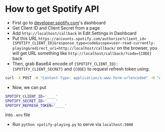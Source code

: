 # How to get Spotify API

- First go to [developer.spotify.com](https://developer.spotify.com/)'s dashboard
- Get Client ID and Client Secret from a page
- Add `http://localhost/callback` in Edit Settings in Dashboard
- Put this URL `https://accounts.spotify.com/authorize?client_id={SPOTIFY_CLIENT_ID}&response_type=code&scope=user-read-currently-playing&redirect_uri=http://localhost/callback/` on the browser, you will get URL something like `http://localhost/callback/?code={CODE}` back
- Then, grab Base64 encode of `{SPOTIFY_CLIENT_ID}:{SPOTIFY_CLIENT_SECRET}` and `{CODE}` to request refresh token using:

```sh
curl -X POST -H "Content-Type: application/x-www-form-urlencoded" -H "Authorization: Basic {ENCODE}" -d "grant_type=authorization_code&redirect_uri=http://localhost/callback/&code={CODE}" https://accounts.spotify.com/api/token
```

- Now, we can put

```sh
SPOTIFY_CLIENT_ID='____'
SPOTIFY_SECRET_ID='____'
SPOTIFY_REFRESH_TOKEN='____'
```

into `.env` file

- Run `python spotify-playing.py` to serve via `localhost:5000`
